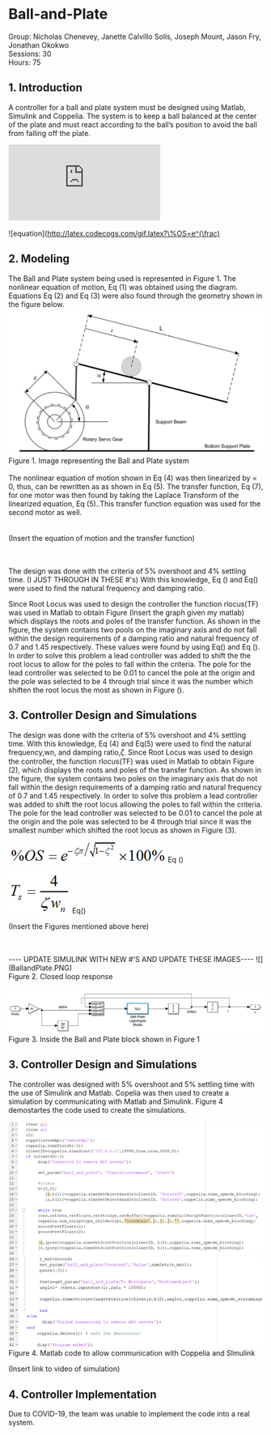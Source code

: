 # Ball-and-Plate
Group: Nicholas Chenevey, Janette Calvillo Solis, Joseph Mount, Jason Fry, Jonathan Okokwo <br>
Sessions: 30 <br>
Hours: 75 <br>
## 1. Introduction <br>
A controller for a ball and plate system must be designed using Matlab, Simulink and Coppelia. The system is to keep a ball balanced at the center of the plate and must react according to the ball’s position to avoid the ball from falling off the plate.

![equation](http://latex.codecogs.com/gif.latex?Concentration%3D%5Cfrac%7BTotalTemplate%7D%7BTotalVolume%7D) 

![equation](http://latex.codecogs.com/gif.latex?\%OS=e^(\frac) 
## 2. Modeling 
The Ball and Plate system being used is represented in Figure 1. The nonlinear equation of motion, Eq (1) was obtained using the diagram. Equations Eq (2) and Eq (3) were  also found through the geometry shown in the figure below.
![](ImageofSystem.PNG) <br>
Figure 1. Image representing the Ball and Plate system <br>
<br>
The nonlinear equation of motion shown in Eq (4) was then linearized by = 0, thus, can be rewritten as  as shown in Eq (5). The transfer function, Eq (7), for one motor was then found by taking the Laplace Transform of the linearized equation, Eq (5)..This transfer function equation was used for the second motor as well. <br>
<br>
<br>
(Insert the equation of motion and the transfer function)

<br>
<br>
The design was done with the criteria of 5% overshoot and 4% settling time. (I JUST THROUGH IN THESE #'s) With this knowledge, Eq () and Eq() were used to find the natural frequency and damping ratio.<br>

Since Root Locus was used to design the controller the function rlocus(TF) was used in Matlab to obtain Figure (Insert the graph given my matlab) which displays the roots and poles of the transfer function. As shown in the figure, the system contains two pools on the imaginary axis and do not fall within the design requirements of a damping ratio and natural frequency of 0.7 and 1.45 respectively. These values were found by using Eq() and Eq (). In order to solve this problem a lead controller was added to shift the the root locus to allow for the poles to fall within the criteria. The pole for the lead controller was selected to be 0.01 to cancel the pole at the origin and the pole was selected to be 4 through trial since it was the number which shiften the root locus the most as shown in Figure (). <br>
## 3. Controller Design and Simulations
The design was done with the criteria of 5% overshoot and 4% settling time. With this knowledge, Eq (4) and Eq(5) were used to find the natural frequency,wn, and damping ratio,𝜁.
Since Root Locus was used to design the controller, the function rlocus(TF) was used in Matlab to obtain Figure (2), which displays the roots and poles of the transfer function. As shown in the figure, the system contains two poles on the imaginary axis that do not fall within the design requirements of a damping ratio and natural frequency of 0.7 and 1.45 respectively. In order to solve this problem a lead controller was added to shift the root locus allowing the poles to fall within the criteria. The pole for the lead controller was selected to be 0.01 to cancel the pole at the origin  and the pole was selected to be 4 through trial since it was the smallest number which shifted the root locus as shown in Figure (3).

![](PecerntOvershootEQ.PNG)      Eq () <br>
                                          
![](SettlingTimeEQ.PNG)          Eq() <br>

(Insert the Figures mentioned above here) <br>


<br>
<br>
---- UPDATE SIMULINK WITH NEW #'S AND UPDATE THESE IMAGES----
![](BallandPlate.PNG) <br>
Figure 2. Closed loop response


![](BallandPlateModel.PNG)
Figure 3. Inside the Ball and Plate block shown in Figure 1


## 3. Controller Design and Simulations

The controller was designed with  5% overshoot and 5% settling time with the use of Simulink and Matlab. Copelia was then used to create a simulation by communicating with Matlab and Simulink. Figure 4 demostartes the code used to create the simulations.

![](SImulationCodePart1.PNG)
![](SImulationCodePart2.PNG)
Figure 4. Matlab code to allow communication with Coppelia and SImulink


(Insert link to video of simulation)


## 4. Controller Implementation
Due to COVID-19, the team was unable to implement the code into a real system.
